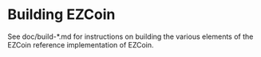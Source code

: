 Building EZCoin
================

See doc/build-*.md for instructions on building the various
elements of the EZCoin reference implementation of EZCoin.
